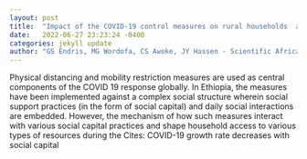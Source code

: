 ```yaml
---
layout: post
title:  "Impact of the COVID-19 control measures on rural households  access to social capital for mobilizing resources in Eastern Ethiopia"
date:   2022-06-27 23:23:24 -0400
categories: jekyll update
author: "GS Endris, MG Wordofa, CS Awoke, JY Hassen - Scientific African, 2022"
---
```

Physical distancing and mobility restriction measures are used as central components of the COVID 19 response globally. In Ethiopia, the measures have been implemented against a complex social structure wherein social support practices (in the form of social capital) and daily social interactions are embedded. However, the mechanism of how such measures interact with various social capital practices and shape household access to various types of resources during the 
Cites: COVID-19 growth rate decreases with social capital